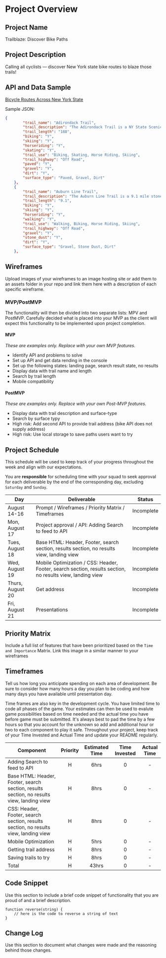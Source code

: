 # Project Overview

## Project Name

Trailblaze: Discover Bike Paths

## Project Description

Calling all cyclists — discover New York state bike routes to blaze those trails!

## API and Data Sample

[Bicycle Routes Across New York State](https://dev.socrata.com/foundry/data.ny.gov/7bg2-3faq)

Sample JSON:
```json
{
        "trail_name": "Adirondack Trail",
        "trail_description": "The Adirondack Trail is a NY State Scenic Byway.  Running from the southern to the northern border of the Adirondacks, there are plenty of roadside views through the Adirondack Park.",
        "trail_length": "188",
        "biking": "Y",
        "skiing": "Y",
        "horseriding": "Y",
        "skating": "Y",
        "trail_use": "Biking, Skating, Horse Riding, Skiing",
        "trail_highway": "Off Road",
        "paved": "Y",
        "gravel": "Y",
        "dirt": "Y",
        "surface_type": "Paved, Gravel, Dirt"
    },
    {
        "trail_name": "Auburn Line Trail",
        "trail_description": "The Auburn Line Trail is a 9.1 mile stone dust surface rail-trail which extends from Probst Road to Mertensia Road.",
        "trail_length": "9.1",
        "biking": "Y",
        "skiing": "Y",
        "horseriding": "Y",
        "walking": "Y",
        "trail_use": "Walking, Biking, Horse Riding, Skiing",
        "trail_highway": "Off Road",
        "gravel": "Y",
        "stone_dust": "Y",
        "dirt": "Y",
        "surface_type": "Gravel, Stone Dust, Dirt"
    },
```

## Wireframes

Upload images of your wireframes to an image hosting site or add them to an assets folder in your repo and link them here with a description of each specific wireframe.

### MVP/PostMVP

The functionality will then be divided into two separate lists: MPV and PostMVP.  Carefully decided what is placed into your MVP as the client will expect this functionality to be implemented upon project completion.  

#### MVP 
*These are examples only. Replace with your own MVP features.*

- Identify API and problems to solve 
- Set up API and get data rending in the console  
- Set up the following states: landing page, search result state, no results
- Display data with trail name and length 
- Search by trail length
- Mobile compatibility

#### PostMVP  
*These are examples only. Replace with your own Post-MVP features.*

- Display data with trail description and surface-type
- Search by surface typy
- High risk: Add second API to provide trail address (bike API does not supply address)
- High risk: Use local storage to save paths users want to try

## Project Schedule

This schedule will be used to keep track of your progress throughout the week and align with our expectations.  

You are **responsible** for scheduling time with your squad to seek approval for each deliverable by the end of the corresponding day, excluding `Saturday` and `Sunday`.

|  Day |Deliverable| Status
|---|---| ---|
|August 14-16| Prompt / Wireframes / Priority Matrix / Timeframes | Incomplete
|Mon, August 17|Project approval / API: Adding Search to feed to API|Incomplete
|Tues, August 18|Base HTML: Header, Footer, search section, results section, no results view, landing view| Incomplete
|Wed, August 19|Mobile Optimization / CSS: Header, Footer, search section, results section, no results view, landing view  | Incomplete
|Thurs, August 20|Get address | Incomplete
|Fri, August 21| Presentations | Incomplete

## Priority Matrix

Include a full list of features that have been prioritized based on the `Time and Importance` Matrix.  Link this image in a similar manner to your wireframes

## Timeframes

Tell us how long you anticipate spending on each area of development. Be sure to consider how many hours a day you plan to be coding and how many days you have available until presentation day.

Time frames are also key in the development cycle.  You have limited time to code all phases of the game.  Your estimates can then be used to evalute game possibilities based on time needed and the actual time you have before game must be submitted. It's always best to pad the time by a few hours so that you account for the unknown so add and additional hour or two to each component to play it safe. Throughout your project, keep track of your Time Invested and Actual Time and update your README regularly.

| Component | Priority | Estimated Time | Time Invested | Actual Time |
| --- | :---: |  :---: | :---: | :---: |
| Adding Search to feed to API | H | 6hrs| 0 | - |
| Base HTML: Header, Footer, search section, results section, no results view, landing view | H | 8hrs| 0 | - |
| CSS: Header, Footer, search section, results section, no results view, landing view | H | 8hrs| 0 | - |
| Mobile Optimization | H | 5hrs| 0 | - |
| Getting trail address | H | 8hrs| 0 | - |
| Saving trails to try | H | 8hrs| 0 | - |
| Total | H | 43hrs| 0 | - |


## Code Snippet

Use this section to include a brief code snippet of functionality that you are proud of and a brief description.  

```
function reverse(string) {
	// here is the code to reverse a string of text
}
```

## Change Log
 Use this section to document what changes were made and the reasoning behind those changes. 
